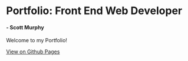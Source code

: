 # Portfolio: Front End Web Developer 
#### - Scott Murphy
Welcome to my Portfolio!  

[View on Github Pages](http://scottmurphy1111.github.io/sm-port/#/portfolio)